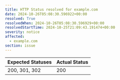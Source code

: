 ```yaml
---
title: HTTP Status resolved for example.com
date: 2024-10-26T05:08:30.596922+00:00
resolved: True
resolvedWhen: 2024-10-26T05:08:30.596929+00:00
resolvedStartTime: 2024-10-25T21:09:43.191474+00:00
severity: notice
affected:
  - example.com
section: issue
---
```


| Expected Statuses | Actual Status  |
|-------------------|----------------|
| 200, 301, 302 | 200 |
